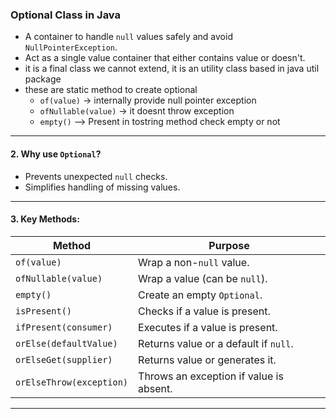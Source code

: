 ### **Optional Class in Java**
- A container to handle `null` values safely and avoid `NullPointerException`.
- Act as a single value container that either contains value or doesn't.
- it is a final class we cannot extend, it is an utility class based in java util package
- these are static method to create optional
    - `of(value)`  -> internally provide null pointer exception
    - `ofNullable(value)` -> it doesnt throw exception
    - `empty()` --> Present in tostring method check empty or not

---

#### **2. Why use `Optional`?**
- Prevents unexpected `null` checks.
- Simplifies handling of missing values.

---

#### **3. Key Methods:**
| **Method**               | **Purpose**                             |
|---------------------------|-----------------------------------------|
| `of(value)`               | Wrap a non-`null` value.               |
| `ofNullable(value)`       | Wrap a value (can be `null`).          |
| `empty()`                 | Create an empty `Optional`.            |
| `isPresent()`             | Checks if a value is present.          |
| `ifPresent(consumer)`     | Executes if a value is present.        |
| `orElse(defaultValue)`    | Returns value or a default if `null`.  |
| `orElseGet(supplier)`     | Returns value or generates it.         |
| `orElseThrow(exception)`  | Throws an exception if value is absent.|

---



